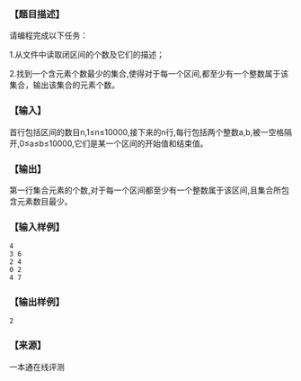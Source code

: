 ### 【题目描述】

请编程完成以下任务：

1.从文件中读取闭区间的个数及它们的描述；

2.找到一个含元素个数最少的集合,使得对于每一个区间,都至少有一个整数属于该集合，输出该集合的元素个数。

### 【输入】

首行包括区间的数目n,1≤n≤10000,接下来的n行,每行包括两个整数a,b,被一空格隔开,0≤a≤b≤10000,它们是某一个区间的开始值和结束值。

### 【输出】

第一行集合元素的个数,对于每一个区间都至少有一个整数属于该区间,且集合所包含元素数目最少。

### 【输入样例】

```
4
3 6
2 4
0 2
4 7
```

### 【输出样例】

```
2
```


 ### 【来源】

 一本通在线评测 